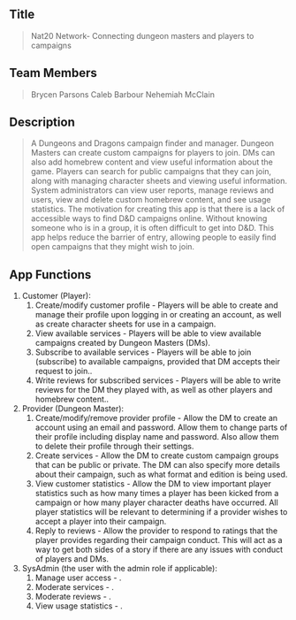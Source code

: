 ## Title
> Nat20 Network- Connecting dungeon masters and players to campaigns

## Team Members
> Brycen Parsons
> Caleb Barbour
> Nehemiah McClain

## Description 
> A Dungeons and Dragons campaign finder and manager. Dungeon Masters can create custom campaigns for players to join. DMs can also add homebrew content and view useful information about the game. Players can search for public campaigns that they can join, along with managing character sheets and viewing useful information. System administrators can view user reports, manage reviews and users, view and delete custom homebrew content, and see usage statistics.
> The motivation for creating this app is that there is a lack of accessible ways to find D&D campaigns online. Without knowing someone who is in a group, it is often difficult to get into D&D. This app helps reduce the barrier of entry, allowing people to easily find open campaigns that they might wish to join.

## App Functions
1. Customer (Player):
    1. Create/modify customer profile - Players will be able to create and manage their profile upon logging in or creating an account, as well as create character sheets for use in a campaign.
    2. View available services - Players will be able to view available campaigns created by Dungeon Masters (DMs).
    3. Subscribe to available services - Players will be able to join (subscribe) to available campaigns, provided that DM accepts their request to join..
    4. Write reviews for subscribed services - Players will be able to write reviews for the DM they played with, as well as other players and homebrew content..
2. Provider (Dungeon Master):
    1. Create/modify/remove provider profile - Allow the DM to create an account using an email and password. Allow them to change parts of their profile including display name and password. Also allow them to delete their profile through their settings.
    2. Create services - Allow the DM to create custom campaign groups that can be public or private. The DM can also specify more details about their campaign, such as what format and edition is being used.  
    3. View customer statistics -  Allow the DM to view important player statistics such as how many times a player has been kicked from a campaign or how many player character deaths have occurred. All player statistics will be relevant to determining if a provider wishes to accept a player into their campaign.
    4. Reply to reviews - Allow the provider to respond to ratings that the player provides regarding their campaign conduct. This will act as a way to get both sides of a story if there are any issues with conduct of players and DMs.  
3. SysAdmin (the user with the admin role if applicable):
    1. Manage user access - .
    2. Moderate services - .
    3. Moderate reviews - .
    4. View usage statistics - .
